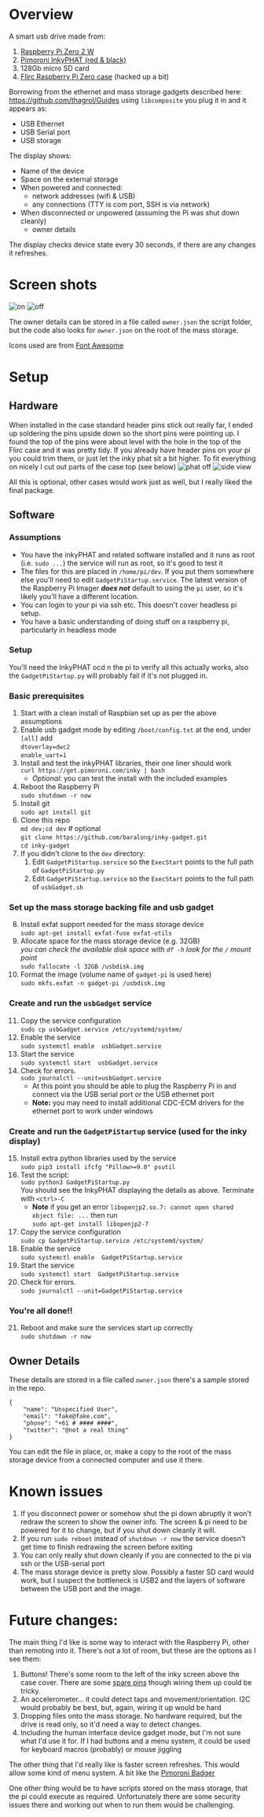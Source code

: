 # Overview
A smart usb drive made from:
1. [Raspberry Pi Zero 2 W](https://www.raspberrypi.com/products/raspberry-pi-zero-2-w/)
2. [Pimoroni InkyPHAT (red & black)](https://shop.pimoroni.com/products/inky-phat?variant=12549254217811)
3. 128Gb micro SD card
4. [Flirc Raspberry Pi Zero case](https://flirc.tv/products/flirc-raspberrypizero?variant=42687976833252) (hacked up a bit)

Borrowing from the ethernet and mass storage gadgets described here: https://github.com/thagrol/Guides using `libcomposite` you plug it in and it appears as:
* USB Ethernet
* USB Serial port
* USB storage

The display shows:
* Name of the device
* Space on the external storage
* When powered and connected:
  * network addresses (wifi & USB) 
  * any connections (TTY is com port, SSH is via network)
* When disconnected or unpowered (assuming the Pi was shut down cleanly)
  * owner details

The display checks device state every 30 seconds, if there are any changes it refreshes.

# Screen shots
![on](https://user-images.githubusercontent.com/225905/169946109-321233d4-dea4-4b42-9abe-ed2547084d6b.jpg)
![off](https://user-images.githubusercontent.com/225905/169946133-1ec556a2-a3d0-4a65-b5ab-6477758cf063.jpg)

The owner details can be stored in a file called `owner.json` the script folder, but the code also looks for `owner.json` on the root of the mass storage. 

Icons used are from [Font Awesome](https://fontawesome.com/icons)

# Setup
## Hardware
When installed in the case standard header pins stick out really far, I ended up soldering the pins upside down so the short pins were pointing up. I found the top of the pins were about level with the hole in the top of the Flirc case and it was pretty tidy. If you already have header pins on your pi you could trim them, or just let the inky phat sit a bit higher. To fit everything on nicely I cut out parts of the case top (see below)
![phat off](https://user-images.githubusercontent.com/225905/169948230-40e54025-1518-4301-ba9a-d1d421de4938.jpg)
![side view](https://user-images.githubusercontent.com/225905/169948231-e225a1cd-1dbb-46d0-a334-5428dd5d8405.jpg)

All this is optional, other cases would work just as well, but I really liked the final package.

## Software
### Assumptions
* You have the inkyPHAT and related software installed and it runs as root (i.e. `sudo ...`) the service will run as root, so it's good to test it
* The files for this are placed in `/home/pi/dev`. If you put them somewhere else you'll need to edit `GadgetPiStartup.service`. The latest version of the Raspberry Pi Imager ***does not*** default to using the `pi` user, so it's likely you'll have a different location.
* You can login to your pi via ssh etc. This doesn't cover headless pi setup.
* You have a basic understanding of doing stuff on a raspberry pi, particularly in headless mode

### Setup
You'll need the InkyPHAT ocd n the pi to verify all this actually works, also the `GadgetPiStartup.py` will probably fail if it's not plugged in.

### Basic prerequisites
1. Start with a clean install of Raspbian set up as per the above assumptions 
2. Enable usb gadget mode by editing `/boot/config.txt` at the end, under `[all]` add<br>
`dtoverlay=dwc2`<br>
`enable_uart=1`
3. Install and test the inkyPHAT libraries, their one liner should work <br>
`curl https://get.pimoroni.com/inky | bash`
    * *Optional:* you can test the install with the included examples
4. Reboot the Raspberry Pi<br>
`sudo shutdown -r now`
5. Install git<br>
`sudo apt install git`
6. Clone this repo<br>
`md dev;cd dev` # optional<br>
`git clone https://github.com/baralong/inky-gadget.git`<br>
`cd inky-gadget`
7. If you didn't clone to the `dev` directory: 
    1. Edit `GadgetPiStartup.service` so the `ExecStart` points to the full path of `GadgetPiStartup.py`
    2. Edit `GadgetPiStartup.service` so the `ExecStart` points to the full path of `usbGadget.sh`
### Set up the mass storage backing file and usb gadget
8. Install exfat support needed for the mass storage device<br>
`sudo apt-get install exfat-fuse exfat-utils`
9. Allocate space for the mass storage device (e.g. 32GB)<br>
*you can check the available disk space with `df -h` look for the `/` mount point*<br>
`sudo fallocate -l 32GB /usbdisk.img`
10. Format the image (volume name of `gadget-pi` is used here)<br>
`sudo mkfs.exfat -n gadget-pi /usbdisk.img`
### Create and run the `usbGadget` service
11. Copy the service configuration<br>
`sudo cp usbGadget.service /etc/systemd/system/`
12. Enable the service<br>
`sudo systemctl enable  usbGadget.service`
13. Start the service<br>
`sudo systemctl start  usbGadget.service`
14. Check for errors.<br>
`sudo journalctl --unit=usbGadget.service` 
    * At this point you should be able to plug the Raspberry Pi in and connect via the USB serial port or the USB ethernet port
    * **Note:** you may need to install additional CDC-ECM drivers for the ethernet port to work under windows
### Create and run the `GadgetPiStartup` service (used for the inky display)
15. Install extra python libraries used by the service<br>
`sudo pip3 install ifcfg "Pillow>=9.0" psutil`
16. Test the script:<br>
`sudo python3 GadgetPiStartup.py`<br>
You should see the InkyPHAT displaying the details as above. Terminate with `<ctrl>-C`
    * **Note** if you get an error `libopenjp2.so.7: cannot open shared object file: ...` then run<br>
`sudo apt-get install libopenjp2-7 `
17. Copy the service configuration<br>
`sudo cp GadgetPiStartup.service /etc/systemd/system/`
18. Enable the service<br>
`sudo systemctl enable  GadgetPiStartup.service`
19. Start the service<br>
`sudo systemctl start  GadgetPiStartup.service`
20. Check for errors.<br>
`sudo journalctl --unit=GadgetPiStartup.service` 
### You're all done!!
21. Reboot and make sure the services start up correctly<br>
`sudo shutdown -r now`

## Owner Details
These details are stored in a file called `owner.json` there's a sample stored in the repo.
```
{
    "name": "Unspecified User",
    "email": "fake@fake.com",
    "phone": "+61 # #### ####",
    "twitter": "@not a real thing"
}
```
You can edit the file in place, or, make a copy to the root of the mass storage device from a connected computer and use it there.

# Known issues
1. If you disconnect power or somehow shut the pi down abruptly it won't redraw the screen to show the owner info. The screen & pi need to be powered for it to change, but if you shut down cleanly it will.
2. If you run `sudo reboot` instead of `shutdown -r now` the service doesn't get time to finish redrawing the screen before exiting
3. You can only really shut down cleanly if you are connected to the pi via ssh or the USB-serial port
4. The mass storage device is pretty slow. Possibly a faster SD card would work, but I suspect the bottleneck is USB2 and the layers of software between the USB port and the image.

# Future changes:
The main thing I'd like is some way to interact with the Raspberry Pi, other than remoting into it. There's not a lot of room, but these are the options as I see them:
1. Buttons! There's some room to the left of the inky screen above the case cover. There are some [spare pins](https://pinout.xyz/pinout/inky_phat) though wiring them up could be tricky.
2. An accelerometer... it could detect taps and movement/orientation. I2C would probably be best, but, again, wiring it up would be hard
3. Dropping files onto the mass storage. No hardware required, but the drive is read only, so it'd need a way to detect changes.
4. Including the human interface device gadget mode, but I'm not sure what I'd use it for. If I had buttons and a menu system, it could be used for keyboard macros (probably) or mouse jiggling 

The other thing that I'd really like is faster screen refreshes. This would allow some kind of menu system. A bit like the [Pimoroni Badger](https://shop.pimoroni.com/products/badger-2040?variant=39752959852627)

One other thing would be to have scripts stored on the mass storage, that the pi could execute as required. Unfortunately there are some security issues there and working out when to run them would be challenging.


